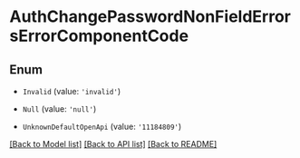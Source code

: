 # AuthChangePasswordNonFieldErrorsErrorComponentCode


## Enum

* `Invalid` (value: `'invalid'`)

* `Null` (value: `'null'`)

* `UnknownDefaultOpenApi` (value: `'11184809'`)

[[Back to Model list]](../README.md#documentation-for-models) [[Back to API list]](../README.md#documentation-for-api-endpoints) [[Back to README]](../README.md)
